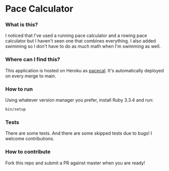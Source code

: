 # Pace Calculator

### What is this?

I noticed that I've used a running pace calculator and a rowing pace calculator but I haven't seen one that combines everything. I also added swimming so I don't have to do as much math when I'm swimming as well.

### Where can I find this?

This application is hosted on Heroku as [pacecal](http://pacecal.herokuapp.com). It's automatically deployed on every merge to main.

### How to run

Using whatever version manager you prefer, install Ruby 3.3.4 and run:

``` sh
bin/setup
```

### Tests

There are some tests. And there are some skipped tests due to bugs! I welcome contributions.

### How to contribute

Fork this repo and submit a PR against master when you are ready!
